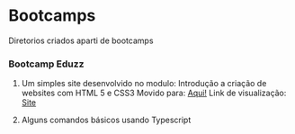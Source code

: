 # Bootcamps
Diretorios criados aparti de bootcamps

### Bootcamp Eduzz  

  1. Um simples site desenvolvido no modulo: Introdução a criação de websites com HTML 5 e CSS3
     Movido para: [Aqui!](https://github.com/senhorbento/first-page)
     Link de visualização: [Site](senhorbento.github.io/first-page/)

  2. Alguns comandos básicos usando Typescript
